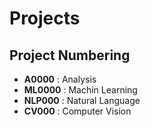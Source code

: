 # Projects

## Project Numbering
- **A0000** : Analysis
- **ML0000** : Machin Learning 
- **NLP000** : Natural Language
- **CV000** : Computer Vision

